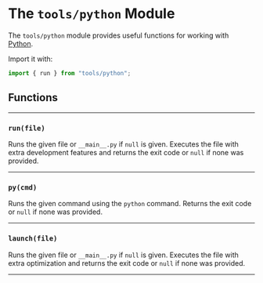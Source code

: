 # The `tools/python` Module

The `tools/python` module provides useful functions for working with [Python](https://python.org/).

Import it with:

```js
import { run } from "tools/python";
```

## Functions

---

### `run(file)`

Runs the given file or `__main__.py` if `null` is given. Executes the file with extra development features and returns the exit code or `null` if none was provided.

---

### `py(cmd)`

Runs the given command using the `python` command. Returns the exit code or `null` if none was provided.

---

### `launch(file)`

Runs the given file or `__main__.py` if `null` is given. Executes the file with extra optimization and returns
the exit code or `null` if none was provided.

---
